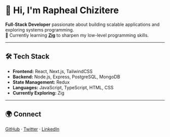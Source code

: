 # 👋 Hi, I'm Rapheal Chizitere

**Full-Stack Developer** passionate about building scalable applications and exploring systems programming.  
🌱 Currently learning **[Zig](https://ziglang.org/)** to sharpen my low-level programming skills.  
<!-- 🚀 Focused on backend engineering, modern architectures, and performance optimization. -->

---

<!-- ## 📊 GitHub Overview  

| Languages |
| --- |
| ![Top Languages](https://github-readme-stats.vercel.app/api/top-langs/?username=Kingrashy12&layout=compact&langs_count=6&theme=radical) | 

--- -->

## 🛠 Tech Stack  

- **Frontend:** React, Next.js, TailwindCSS  
- **Backend:** Node.js, Express, PostgreSQL, MongoDB  
- **State Management:** Redux  
- **Languages:** JavaScript, TypeScript, HTML, CSS  
- **Currently Exploring:** Zig  

---

## 🌍 Connect  

[GitHub](https://github.com/Kingrashy12) · [Twitter](https://www.twitter.com/Kingrashy12) · [LinkedIn](https://www.linkedin.com/in/rapheal-chizitere-46581a256/)  


